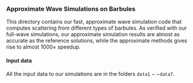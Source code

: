 ### Approximate Wave Simulations on Barbules
This directory contains our fast, approximate wave simulation code that computes scattering from different types of barbules. As verified with our full-wave simulations, our approximate simulation results are almost as accurate as the reference solutions, while the approximate methods gives rise to almost $1000 \times$ speedup.

#### Input data
All the input data to our simulations are in the folders $\texttt{data1}--\texttt{data7}$. 
